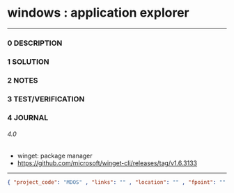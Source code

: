 # windows : application explorer
--------------------------------
### 0 DESCRIPTION


### 1 SOLUTION


### 2 NOTES


### 3 TEST/VERIFICATION


### 4 JOURNAL

###### 4.0
- winget: package manager
- https://github.com/microsoft/winget-cli/releases/tag/v1.6.3133


--------------------------------
```json
{ "project_code": "MDOS" , "links": "" , "location": "" , "fpoint": "" }
```
